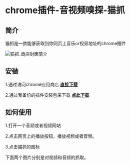 # chrome插件-音视频嗅探-猫抓

## 简介

猫抓是一款能够获取到你网页上音乐or视频地址的chrome插件

![猫抓_商店封面简介](https://raw.githubusercontent.com/tothepythonmoon/2badaoblog/master/blog/No_0003_chrome%E9%9F%B3%E8%A7%86%E9%A2%91%E5%97%85%E6%8E%A2%E4%B9%8B%E7%8C%AB%E6%8A%93/%E7%8C%AB%E6%8A%93_%E5%95%86%E5%BA%97%E5%B0%81%E9%9D%A2%E7%AE%80%E4%BB%8B.bmp)

## 安装

1.通过访问chrome应用商店 [**直接下载**](https://chrome.google.com/webstore/detail/%E7%8C%AB%E6%8A%93/jfedfbgedapdagkghmgibemcoggfppbb)

2.通过我备份的插件安装包来下载 [**点此下载**](https://github.com/tothepythonmoon/2badaoblog/raw/master/blog/No_0003_chrome%E9%9F%B3%E8%A7%86%E9%A2%91%E5%97%85%E6%8E%A2%E4%B9%8B%E7%8C%AB%E6%8A%93/%E7%8C%AB%E6%8A%93_1.0.15_0.zip)

## 如何使用

1.打开一个音频或者视频网站

2.点击网页上的播放按钮，播放视频或者音频。

3.点击猫抓的图标

下面两个图片分别是对视频和音频的抓取。

